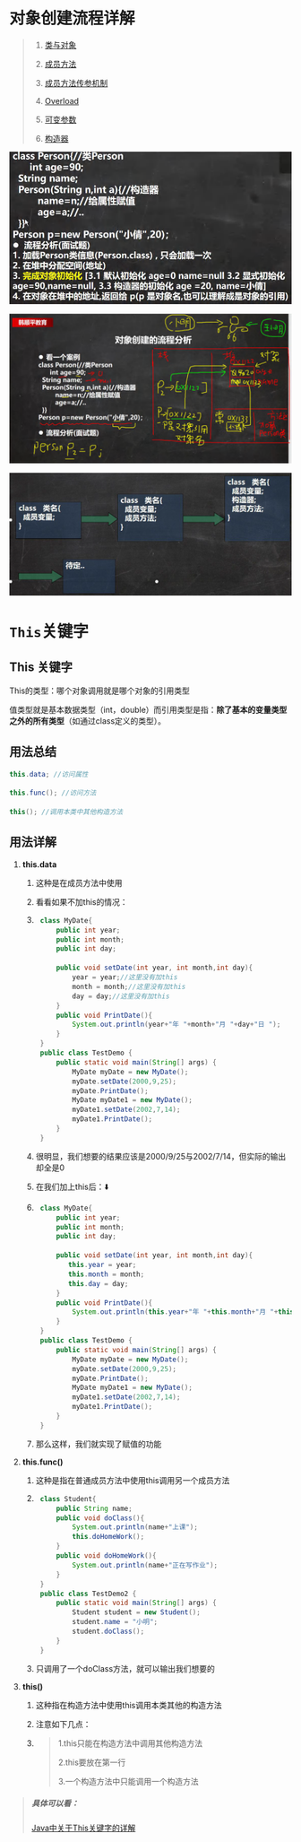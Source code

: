 # 对象创建流程详解

> 1. [类与对象](./类与对象(OOP).md)
>
> 2. [成员方法](./成员方法.md)
>
> 3. [成员方法传参机制](./成员方法传参机制.md)
>
> 4. [Overload](./方法重载.md)
>
> 5. [可变参数](./可变参数.md)
>
> 6. [构造器](./构造器.md)

![image-20220810110159900](./assets/image-202208101101599aa.png)

![image-20220810110234220](./assets/image-20220810110234220a.png)

![image-20220810110253485](./assets/image-20220810110253485.png)

# `This`关键字

## This 关键字

This的类型：哪个对象调用就是哪个对象的引用类型

值类型就是基本数据类型（int，double）而引用类型是指：**除了基本的变量类型之外的所有类型**（如通过class定义的类型）。

## 用法总结

```java
this.data; //访问属性

this.func(); //访问方法

this(); //调用本类中其他构造方法
```

## 用法详解

1. **this.data**

    1. 这种是在成员方法中使用

    2. 看看如果不加this的情况：

    3. ```java
        class MyDate{
            public int year;
            public int month;
            public int day;
         
            public void setDate(int year, int month,int day){
                year = year;//这里没有加this
                month = month;//这里没有加this
                day = day;//这里没有加this
            }
            public void PrintDate(){
                System.out.println(year+"年 "+month+"月 "+day+"日 ");
            }
        }
        public class TestDemo {
            public static void main(String[] args) {
                MyDate myDate = new MyDate();
                myDate.setDate(2000,9,25);
                myDate.PrintDate();
                MyDate myDate1 = new MyDate();
                myDate1.setDate(2002,7,14);
                myDate1.PrintDate();
            }
        }
        ```

    4. 很明显，我们想要的结果应该是2000/9/25与2002/7/14，但实际的输出却全是0

    5. 在我们加上this后：⬇️

    6. ```java
        class MyDate{
            public int year;
            public int month;
            public int day;
         
            public void setDate(int year, int month,int day){
               this.year = year;
               this.month = month;
               this.day = day;
            }
            public void PrintDate(){
                System.out.println(this.year+"年 "+this.month+"月 "+this.day+"日 ");
            }
        }
        public class TestDemo {
            public static void main(String[] args) {
                MyDate myDate = new MyDate();
                myDate.setDate(2000,9,25);
                myDate.PrintDate();
                MyDate myDate1 = new MyDate();
                myDate1.setDate(2002,7,14);
                myDate1.PrintDate();
            }
        }
        ```

    7. 那么这样，我们就实现了赋值的功能

2. **this.func()**

    1. 这种是指在普通成员方法中使用this调用另一个成员方法

    2. ```java
        class Student{
            public String name;
            public void doClass(){
                System.out.println(name+"上课");
                this.doHomeWork();
            }
            public void doHomeWork(){
                System.out.println(name+"正在写作业");
            }
        }
        public class TestDemo2 {
            public static void main(String[] args) {
                Student student = new Student();
                student.name = "小明";
                student.doClass();
            }
        }
        ```

    3. 只调用了一个doClass方法，就可以输出我们想要的

3. **this()**

    1. 这种指在构造方法中使用this调用本类其他的构造方法

    2. 注意如下几点：

    3. > 1.this只能在构造方法中调用其他构造方法
        >
        > 2.this要放在第一行
        >
        > 3.一个构造方法中只能调用一个构造方法

> ##### 具体可以看：
>
> [Java中关于This关键字的详解](https://blog.csdn.net/weixin_42386014/article/details/81138684)
